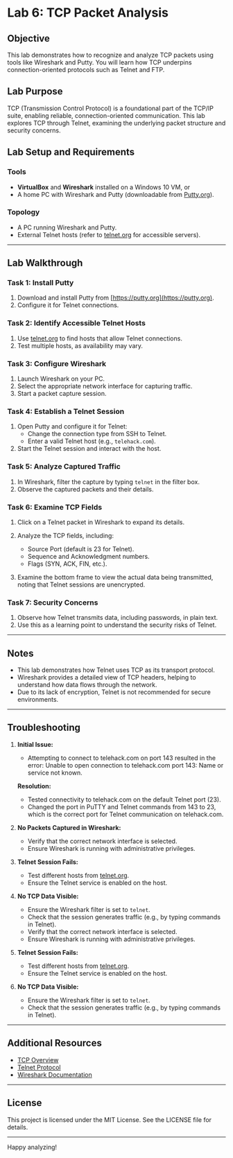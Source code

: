 # Lab 6: TCP Packet Analysis

## Objective

This lab demonstrates how to recognize and analyze TCP packets using tools like Wireshark and Putty. You will learn how TCP underpins connection-oriented protocols such as Telnet and FTP.

## Lab Purpose

TCP (Transmission Control Protocol) is a foundational part of the TCP/IP suite, enabling reliable, connection-oriented communication. This lab explores TCP through Telnet, examining the underlying packet structure and security concerns.

## Lab Setup and Requirements

### Tools

- **VirtualBox** and **Wireshark** installed on a Windows 10 VM, or
- A home PC with Wireshark and Putty (downloadable from [Putty.org](https://putty.org/)).

### Topology

- A PC running Wireshark and Putty.
- External Telnet hosts (refer to [telnet.org](https://www.telnet.org/htm/places.htm) for accessible servers).

---

## Lab Walkthrough

### Task 1: Install Putty

1. Download and install Putty from [https://putty.org](https://putty.org).
2. Configure it for Telnet connections.

### Task 2: Identify Accessible Telnet Hosts

1. Use [telnet.org](https://www.telnet.org/htm/places.htm) to find hosts that allow Telnet connections.
2. Test multiple hosts, as availability may vary.

### Task 3: Configure Wireshark

1. Launch Wireshark on your PC.
2. Select the appropriate network interface for capturing traffic.
3. Start a packet capture session.

### Task 4: Establish a Telnet Session

1. Open Putty and configure it for Telnet:
    - Change the connection type from SSH to Telnet.
    - Enter a valid Telnet host (e.g., `telehack.com`).
2. Start the Telnet session and interact with the host.

### Task 5: Analyze Captured Traffic

1. In Wireshark, filter the capture by typing `telnet` in the filter box.
2. Observe the captured packets and their details.

### Task 6: Examine TCP Fields

1. Click on a Telnet packet in Wireshark to expand its details.
2. Analyze the TCP fields, including:
    - Source Port (default is 23 for Telnet).
    - Sequence and Acknowledgment numbers.
    - Flags (SYN, ACK, FIN, etc.).

3. Examine the bottom frame to view the actual data being transmitted, noting that Telnet sessions are unencrypted.

### Task 7: Security Concerns

1. Observe how Telnet transmits data, including passwords, in plain text.
2. Use this as a learning point to understand the security risks of Telnet.

---

## Notes

- This lab demonstrates how Telnet uses TCP as its transport protocol.
- Wireshark provides a detailed view of TCP headers, helping to understand how data flows through the network.
- Due to its lack of encryption, Telnet is not recommended for secure environments.

---

## Troubleshooting

1. **Initial Issue:**
   - Attempting to connect to telehack.com on port 143 resulted in the error: Unable to open connection to telehack.com port 143: Name or service not known.

   **Resolution:**
   - Tested connectivity to telehack.com on the default Telnet port (23).
   - Changed the port in PuTTY and Telnet commands from 143 to 23, which is the correct port for Telnet communication on telehack.com.

2. **No Packets Captured in Wireshark:**
   - Verify that the correct network interface is selected.
   - Ensure Wireshark is running with administrative privileges.

3. **Telnet Session Fails:**
   - Test different hosts from [telnet.org](https://www.telnet.org/htm/places.htm).
   - Ensure the Telnet service is enabled on the host.

4. **No TCP Data Visible:**
   - Ensure the Wireshark filter is set to `telnet`.
   - Check that the session generates traffic (e.g., by typing commands in Telnet).
   - Verify that the correct network interface is selected.
   - Ensure Wireshark is running with administrative privileges.

2. **Telnet Session Fails:**
   - Test different hosts from [telnet.org](https://www.telnet.org/htm/places.htm).
   - Ensure the Telnet service is enabled on the host.

3. **No TCP Data Visible:**
   - Ensure the Wireshark filter is set to `telnet`.
   - Check that the session generates traffic (e.g., by typing commands in Telnet).

---

## Additional Resources

- [TCP Overview](https://en.wikipedia.org/wiki/Transmission_Control_Protocol)
- [Telnet Protocol](https://en.wikipedia.org/wiki/Telnet)
- [Wireshark Documentation](https://www.wireshark.org/docs/)

---

## License

This project is licensed under the MIT License. See the LICENSE file for details.

---

Happy analyzing!
